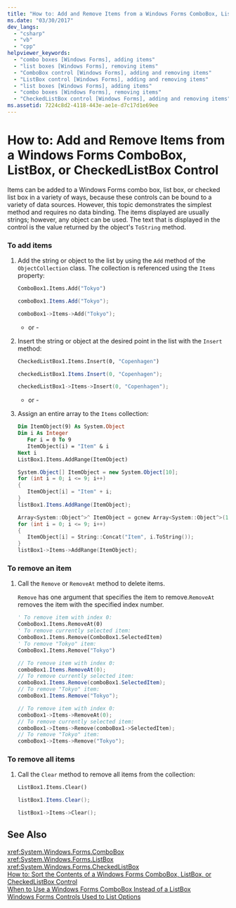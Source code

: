 ```yaml
---
title: "How to: Add and Remove Items from a Windows Forms ComboBox, ListBox, or CheckedListBox Control"
ms.date: "03/30/2017"
dev_langs: 
  - "csharp"
  - "vb"
  - "cpp"
helpviewer_keywords: 
  - "combo boxes [Windows Forms], adding items"
  - "list boxes [Windows Forms], removing items"
  - "ComboBox control [Windows Forms], adding and removing items"
  - "ListBox control [Windows Forms], adding and removing items"
  - "list boxes [Windows Forms], adding items"
  - "combo boxes [Windows Forms], removing items"
  - "CheckedListBox control [Windows Forms], adding and removing items"
ms.assetid: 7224c8d2-4118-443e-ae1e-d7c17d1e69ee
---
```

# How to: Add and Remove Items from a Windows Forms ComboBox, ListBox, or CheckedListBox Control
Items can be added to a Windows Forms combo box, list box, or checked list box in a variety of ways, because these controls can be bound to a variety of data sources. However, this topic demonstrates the simplest method and requires no data binding. The items displayed are usually strings; however, any object can be used. The text that is displayed in the control is the value returned by the object's `ToString` method.  
  
### To add items  
  
1. Add the string or object to the list by using the `Add` method of the `ObjectCollection` class. The collection is referenced using the `Items` property:  
  
   ```vb  
   ComboBox1.Items.Add("Tokyo")  
   ```  
  
   ```csharp  
   comboBox1.Items.Add("Tokyo");  
   ```  
  
   ```cpp  
   comboBox1->Items->Add("Tokyo");  
   ```  
  
   - or -  
  
2. Insert the string or object at the desired point in the list with the `Insert` method:  
  
   ```vb  
   CheckedListBox1.Items.Insert(0, "Copenhagen")  
   ```  
  
   ```csharp  
   checkedListBox1.Items.Insert(0, "Copenhagen");  
   ```  
  
   ```cpp  
   checkedListBox1->Items->Insert(0, "Copenhagen");  
   ```  
  
   - or -  
  
3. Assign an entire array to the `Items` collection:  
  
   ```vb  
   Dim ItemObject(9) As System.Object  
   Dim i As Integer  
      For i = 0 To 9  
      ItemObject(i) = "Item" & i  
   Next i  
   ListBox1.Items.AddRange(ItemObject)  
   ```  
  
   ```csharp  
   System.Object[] ItemObject = new System.Object[10];  
   for (int i = 0; i <= 9; i++)  
   {  
      ItemObject[i] = "Item" + i;  
   }  
   listBox1.Items.AddRange(ItemObject);  
   ```  
  
   ```cpp  
   Array<System::Object^>^ ItemObject = gcnew Array<System::Object^>(10);  
   for (int i = 0; i <= 9; i++)  
   {  
      ItemObject[i] = String::Concat("Item", i.ToString());  
   }  
   listBox1->Items->AddRange(ItemObject);  
   ```  
  
### To remove an item  
  
1. Call the `Remove` or `RemoveAt` method to delete items.  
  
    `Remove` has one argument that specifies the item to remove.`RemoveAt` removes the item with the specified index number.  
  
   ```vb  
   ' To remove item with index 0:  
   ComboBox1.Items.RemoveAt(0)  
   ' To remove currently selected item:  
   ComboBox1.Items.Remove(ComboBox1.SelectedItem)  
   ' To remove "Tokyo" item:  
   ComboBox1.Items.Remove("Tokyo")  
   ```  
  
   ```csharp  
   // To remove item with index 0:  
   comboBox1.Items.RemoveAt(0);  
   // To remove currently selected item:  
   comboBox1.Items.Remove(comboBox1.SelectedItem);  
   // To remove "Tokyo" item:  
   comboBox1.Items.Remove("Tokyo");  
   ```  
  
   ```cpp  
   // To remove item with index 0:  
   comboBox1->Items->RemoveAt(0);  
   // To remove currently selected item:  
   comboBox1->Items->Remove(comboBox1->SelectedItem);  
   // To remove "Tokyo" item:  
   comboBox1->Items->Remove("Tokyo");  
   ```  
  
### To remove all items  
  
1. Call the `Clear` method to remove all items from the collection:  
  
   ```vb  
   ListBox1.Items.Clear()  
   ```  
  
   ```csharp  
   listBox1.Items.Clear();  
   ```  
  
   ```cpp  
   listBox1->Items->Clear();  
   ```  
  
## See Also  
 <xref:System.Windows.Forms.ComboBox>  
 <xref:System.Windows.Forms.ListBox>  
 <xref:System.Windows.Forms.CheckedListBox>  
 [How to: Sort the Contents of a Windows Forms ComboBox, ListBox, or CheckedListBox Control](../../../../docs/framework/winforms/controls/sort-the-contents-of-a-wf-combobox-listbox-or-checkedlistbox-control.md)  
 [When to Use a Windows Forms ComboBox Instead of a ListBox](../../../../docs/framework/winforms/controls/when-to-use-a-windows-forms-combobox-instead-of-a-listbox.md)  
 [Windows Forms Controls Used to List Options](../../../../docs/framework/winforms/controls/windows-forms-controls-used-to-list-options.md)
